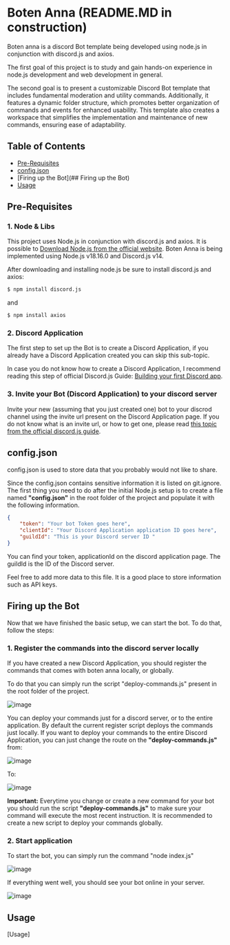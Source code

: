 # Boten Anna (README.MD in construction)

Boten anna is a discord Bot template being developed using node.js in conjunction with discord.js and axios.

The first goal of this project is to study and gain hands-on experience in node.js development and web development in general.

The second goal is to present a customizable Discord Bot template that includes fundamental moderation and utility commands. Additionally, it features a dynamic folder structure, which promotes better organization of commands and events for enhanced usability. This template also creates a workspace that simplifies the implementation and maintenance of new commands, ensuring ease of adaptability.

## Table of Contents
- [Pre-Requisites](#Pre-Requisites)
- [config.json](#config.json)
- [Firing up the Bot](## Firing up the Bot)
- [Usage](#Commands)

## Pre-Requisites

### 1. Node & Libs
This project uses Node.js in conjunction with discord.js and axios. It is possible to [Download Node.js from the official website](https://nodejs.org/en/download). Boten Anna is being implemented using Node.js v18.16.0 and  Discord.js v14.

After downloading and installing node.js be sure to install discord.js and axios:

```bash
$ npm install discord.js
```
and

```bash
$ npm install axios
```

### 2. Discord Application
The first step to set up the Bot is to create a Discord Application, if you already have a Discord Application created you can skip this sub-topic. 

In case you do not know how to create a Discord Application, I recommend reading this step of official Discord.js Guide: [Building your first Discord app](https://discordjs.guide/preparations/setting-up-a-bot-application.html#creating-your-bot).

### 3. Invite your Bot (Discord Application) to your discord server
Invite your new (assuming that you just created one) bot to your discrod channel using the invite url present on the Discord Application page. If you do not know what is an invite url, or how to get one, please read [this topic from the official discord.js guide](https://discordjs.guide/preparations/adding-your-bot-to-servers.html#bot-invite-links).

## config.json
config.json is used to store data that you probably would not like to share. 

Since the config.json contains sensitive information it is listed on git.ignore. The first thing you need to do after the initial Node.js setup is to create a file named **"config.json"** in the root folder of the project and populate it with the following information.

```json
{
	"token": "Your bot Token goes here",
	"clientId": "Your Discord Application application ID goes here",
	"guildId": "This is your Discord server ID "
}
```

You can find your token, applicationId on the discord application page. The guildId is the ID of the Discord server.

Feel free to add more data to this file. It is a good place to store information such as API keys.

## Firing up the Bot
Now that we have finished the basic setup, we can start the bot. To do that, follow the steps:

### 1. Register the commands into the discord server locally
If you have created a new Discord Application, you should register the commands that comes with boten anna locally, or globally.

To do that you can simply run the script "deploy-commands.js" present in the root folder of the project.

![image](https://github.com/chromeosenjoyer/boten-anna/assets/134458207/aa350dbc-8f6f-4bbb-ba4c-24be2f0a62fe)

You can deploy your commands just for a discord server, or to the entire application. By default the current register script deploys the commands just locally. If you want to deploy your commands to the entire Discord Application, you can just change the route on the **"deploy-commands.js"** from:

![image](https://github.com/chromeosenjoyer/boten-anna/assets/134458207/a468c0f2-7481-4efb-a710-cc36fc51f1c1)

To:

![image](https://github.com/chromeosenjoyer/boten-anna/assets/134458207/62f2ab5e-b0bf-4866-ae55-a8ed2e292196)


**Important:** Everytime you change or create a new command for your bot you should run the script **"deploy-commands.js"** to make sure your command will execute the most recent instruction. It is recommended to create a new script to deploy your commands globally.

### 2. Start application
To start the bot, you can simply run the command "node index.js"

![image](https://github.com/chromeosenjoyer/boten-anna/assets/134458207/c4abb15f-29e7-4c91-aed4-a949662e3699)

If everything went well, you should see your bot online in your server.

![image](https://github.com/chromeosenjoyer/boten-anna/assets/134458207/bb099016-b987-401b-8c0a-ba5ae924f817)


## Usage

[Usage]
